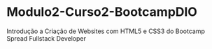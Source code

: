# Modulo2-Curso2-BootcampDIO
Introdução a Criação de Websites com HTML5 e CSS3 do Bootcamp Spread Fullstack Developer

